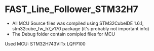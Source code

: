 # FAST_Line_Follower_STM32H7
* All MCU Source files was compiled using STM32CubeIDE 1.6.1, stm32cube_fw_h7_v170 package (it's probably not important info) 
* The Debug folder contain comipled files for MCU

Used MCU: STM32H743VITx
LQFP100
